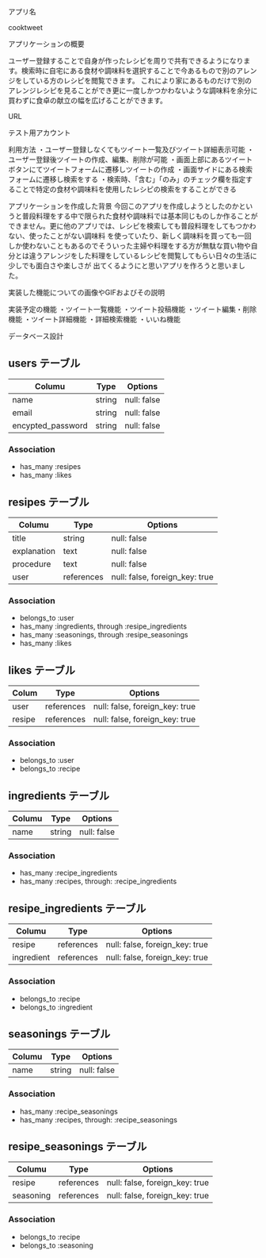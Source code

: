 アプリ名

cooktweet


アプリケーションの概要

ユーザー登録することで自身が作ったレシピを周りで共有できるようになります。検索時に自宅にある食材や調味料を選択することで今あるもので別のアレンジをしている方のレシピを閲覧できます。
これにより家にあるものだけで別のアレンジレシピを見ることができ更に一度しかつかわないような調味料を余分に買わずに食卓の献立の幅を広げることができます。

URL


テスト用アカウント


利用方法
・ユーザー登録しなくてもツイート一覧及びツイート詳細表示可能
・ユーザー登録後ツイートの作成、編集、削除が可能
・画面上部にあるツイートボタンにてツイートフォームに遷移しツイートの作成
・画面サイドにある検索フォームに遷移し検索をする
・検索時、「含む」「のみ」のチェック欄を指定することで特定の食材や調味料を使用したレシピの検索をすることができる


アプリケーションを作成した背景
今回このアプリを作成しようとしたのかというと普段料理をする中で限られた食材や調味料では基本同じものしか作ることができません。更に他のアプリでは、レシピを検索しても普段料理をしてもつかわない、使ったことがない調味料
を使っていたり、新しく調味料を買っても一回しか使わないこともあるのでそういった主婦や料理をする方が無駄な買い物や自分とは違うアレンジをした料理をしているレシピを閲覧してもらい日々の生活に少しでも面白さや楽しさが
出てくるようにと思いアプリを作ろうと思いました。

実装した機能についての画像やGIFおよびその説明


実装予定の機能
・ツイート一覧機能
・ツイート投稿機能
・ツイート編集・削除機能
・ツイート詳細機能
・詳細検索機能
・いいね機能


データベース設計




## users テーブル

| Columu                 | Type       | Options        |
|------------------------|------------|----------------|
| name                   | string     | null: false    |
| email                  | string     | null: false    |
| encypted_password      | string     | null: false    |


### Association
- has_many :resipes
- has_many :likes


## resipes テーブル

| Columu                       | Type        | Options                          |
|------------------------------|-------------|----------------------------------|
| title                        | string      | null: false                      |
| explanation                  | text        | null: false                      |
| procedure                    | text        | null: false                      |
| user                         | references  |  null: false, foreign_key: true  |

### Association
- belongs_to :user
- has_many :ingredients, through :resipe_ingredients
- has_many :seasonings, through :resipe_seasonings
- has_many :likes



## likes テーブル

| Colum                   | Type           | Options                           |
|-------------------------|----------------|-----------------------------------|
| user                    | references     | null: false, foreign_key: true    |
| resipe                  | references     | null: false, foreign_key: true    |


### Association
- belongs_to :user
- belongs_to :recipe



## ingredients テーブル

| Columu                 | Type       | Options        |
|------------------------|------------|----------------|
| name                   | string     | null: false    |


### Association
- has_many :recipe_ingredients
- has_many :recipes, through: :recipe_ingredients



## resipe_ingredients テーブル

| Columu                      | Type           | Options                           |
|-----------------------------|----------------|-----------------------------------|
| resipe                      | references     | null: false, foreign_key: true    |
| ingredient                  | references     | null: false, foreign_key: true    |


### Association
- belongs_to :recipe
- belongs_to :ingredient




## seasonings テーブル

| Columu                 | Type       | Options        |
|------------------------|------------|----------------|
| name                   | string     | null: false    |


### Association
- has_many :recipe_seasonings
- has_many :recipes, through: :recipe_seasonings


## resipe_seasonings テーブル

| Columu                     | Type           | Options                           |
|----------------------------|----------------|-----------------------------------|
| resipe                     | references     | null: false, foreign_key: true    |
| seasoning                  | references     | null: false, foreign_key: true    |


### Association
- belongs_to :recipe
- belongs_to :seasoning